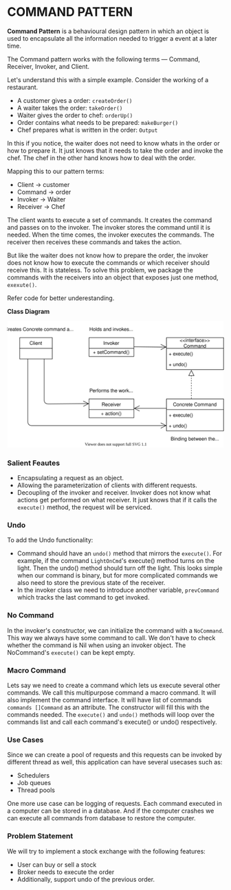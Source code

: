 
# COMMAND PATTERN

__Command Pattern__ is a behavioural design pattern in which an object is used to encapsulate all the information needed to trigger a event at a later time.


The Command pattern works with the following terms — Command, Receiver, Invoker, and Client.

Let's understand this with a simple example. Consider the working of a restaurant.
- A customer gives a order: `createOrder()`
- A waiter takes the order: `takeOrder()`  
- Waiter gives the order to chef: `orderUp()`
- Order contains what needs to be prepared: `makeBurger()`
- Chef prepares what is written in the order: `Output`

In this if you notice, the waiter does not need to know whats in the order or how to prepare it. 
It just knows that it needs to take the order and invoke the chef. 
The chef in the other hand knows how to deal with the order.

Mapping this to our pattern terms:
- Client -> customer
- Command -> order
- Invoker -> Waiter
- Receiver -> Chef

The client wants to execute a set of commands. 
It creates the command and passes on to the invoker.
The invoker stores the command until it is needed. 
When the time comes, the invoker executes the commands.
The receiver then receives these commands and takes the action.

But like the waiter does not know how to prepare the order, the invoker does not know how to execute the commands or which receiver should receive this. 
It is stateless.
To solve this problem, we package the commands with the receivers into an object that exposes just one method, `exexute()`.

Refer code for better underestanding.

__Class Diagram__

![Figure](cd.drawio.svg)

### Salient Feautes
- Encapsulating a request as an object.
- Allowing the parameterization of clients with different requests.
- Decoupling of the invoker and receiver. Invoker does not know what actions get performed on what receiver. It just knows that if it calls the `execute()` method, the request will be serviced.

### Undo 
To add the Undo functionality:
- Command should have an `undo()` method that mirrors the `execute()`. 
For example, if the command `LightOnCmd`'s execute() method turns on the light.
Then the undo() method should turn off the light. 
This looks simple when our command is binary, but for more complicated commands we also need to store the previous state of the receiver.
- In the invoker class we need to introduce another variable, `prevCommand` which tracks the last command to get invoked.

### No Command
In the invoker's constructor, we can initialize the command with a `NoCommand`. 
This way we always have some command to call.
We don't have to check whether the command is Nil when using an invoker object.
The NoCommand's `execute()` can be kept empty.

### Macro Command
Lets say we need to create a command which lets us execute several other commands.
We call this multipurpose command a macro command. 
It will also implement the command interface.
It will have list of commands `commands []Command` as an attribute.
The constructor will fill this with the commands needed.
The `execute()` and `undo()` methods will loop over the commands list and call each command's execute() or undo() respectively.

### Use Cases
Since we can create a pool of requests and this requests can be invoked by different thread as well, this application can have several usecases such as:
- Schedulers
- Job queues
- Thread pools

One more use case can be logging of requests. 
Each command executed in a computer can be stored in a database.
And if the computer crashes we can execute all commands from database to restore the computer.

### Problem Statement
We will try to implement a stock exchange with the following features:
- User can buy or sell a stock
- Broker needs to execute the order
- Additionally, support undo of the previous order.
